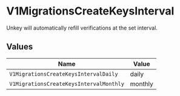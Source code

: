 # V1MigrationsCreateKeysInterval

Unkey will automatically refill verifications at the set interval.


## Values

| Name                                    | Value                                   |
| --------------------------------------- | --------------------------------------- |
| `V1MigrationsCreateKeysIntervalDaily`   | daily                                   |
| `V1MigrationsCreateKeysIntervalMonthly` | monthly                                 |